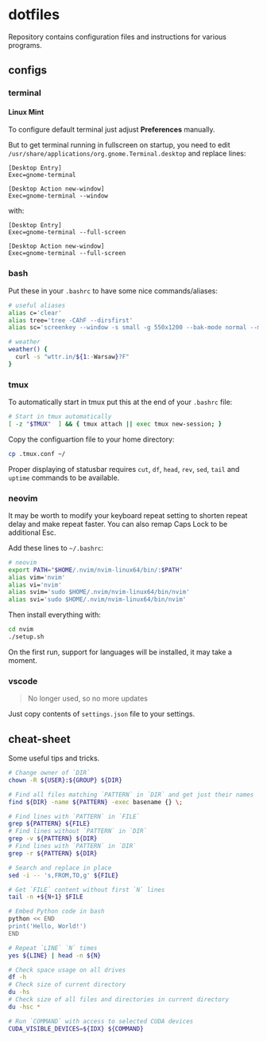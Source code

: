 # dotfiles
Repository contains configuration files and instructions for various programs.

## configs
### terminal
#### Linux Mint
To configure default terminal just adjust __Preferences__ manually.

But to get terminal running in fullscreen on startup, you need to edit `/usr/share/applications/org.gnome.Terminal.desktop` and replace lines:
```
[Desktop Entry]
Exec=gnome-terminal

[Desktop Action new-window]
Exec=gnome-terminal --window
```
with:
```
[Desktop Entry]
Exec=gnome-terminal --full-screen

[Desktop Action new-window]
Exec=gnome-terminal --full-screen
```

### bash
Put these in your `.bashrc` to have some nice commands/aliases:
```bash
# useful aliases
alias c='clear'
alias tree='tree -CAhF --dirsfirst'
alias sc='screenkey --window -s small -g 550x1200 --bak-mode normal --mods-mode emacs --bg-color black --opacity 1 &'

# weather
weather() {
  curl -s "wttr.in/${1:-Warsaw}?F"
}
```

### tmux
To automatically start in tmux put this at the end of your `.bashrc` file:
```bash
# Start in tmux automatically
[ -z "$TMUX"  ] && { tmux attach || exec tmux new-session; }
```

Copy the configuartion file to your home directory:
```bash
cp .tmux.conf ~/
```

Proper displaying of statusbar requires `cut`, `df`, `head`, `rev`, `sed`, `tail` and `uptime` commands to be available.

### neovim
It may be worth to modify your keyboard repeat setting to shorten repeat delay and make repeat faster. You can also remap Caps Lock to be additional Esc.

Add these lines to `~/.bashrc`:
```bash
# neovim
export PATH="$HOME/.nvim/nvim-linux64/bin/:$PATH"
alias vim='nvim'
alias vi='nvim'
alias svim='sudo $HOME/.nvim/nvim-linux64/bin/nvim'
alias svi='sudo $HOME/.nvim/nvim-linux64/bin/nvim'
```
Then install everything with:
```bash
cd nvim
./setup.sh
```

On the first run, support for languages will be installed, it may take a moment.

### vscode
> No longer used, so no more updates

Just copy contents of `settings.json` file to your settings.

## cheat-sheet
Some useful tips and tricks.

```bash
# Change owner of `DIR`
chown -R ${USER}:${GROUP} ${DIR}

# Find all files matching `PATTERN` in `DIR` and get just their names
find ${DIR} -name ${PATTERN} -exec basename {} \;

# Find lines with `PATTERN` in `FILE`
grep ${PATTERN} ${FILE}
# Find lines without `PATTERN` in `DIR`
grep -v ${PATTERN} ${DIR}
# Find lines with `PATTERN` in `DIR`
grep -r ${PATTERN} ${DIR}

# Search and replace in place
sed -i -- 's,FROM,TO,g' ${FILE}

# Get `FILE` content without first `N` lines
tail -n +${N+1} $FILE

# Embed Python code in bash
python << END
print('Hello, World!')
END

# Repeat `LINE` `N` times
yes ${LINE} | head -n ${N}

# Check space usage on all drives
df -h
# Check size of current directory
du -hs
# Check size of all files and directories in current directory
du -hsc *

# Run `COMMAND` with access to selected CUDA devices
CUDA_VISIBLE_DEVICES=${IDX} ${COMMAND}
````
